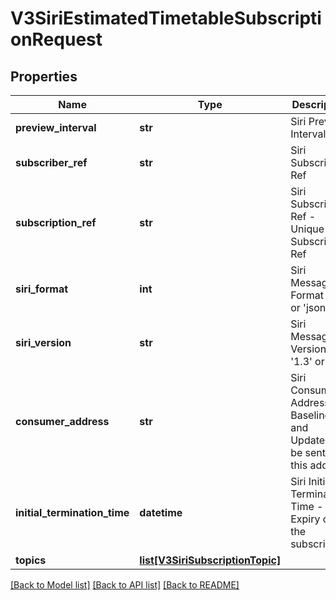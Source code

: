 # V3SiriEstimatedTimetableSubscriptionRequest

## Properties
Name | Type | Description | Notes
------------ | ------------- | ------------- | -------------
**preview_interval** | **str** | Siri Preview Interval | 
**subscriber_ref** | **str** | Siri Subscriber Ref | 
**subscription_ref** | **str** | Siri Subscription Ref - Unique to a Subscriber Ref | 
**siri_format** | **int** | Siri Message Format &#x27;xml&#x27; or &#x27;json&#x27; | 
**siri_version** | **str** | Siri Message Version &#x27;1.3&#x27; or &#x27;2.0&#x27; | 
**consumer_address** | **str** | Siri Consumer Address - Baseline and Updates will be sent to this address | 
**initial_termination_time** | **datetime** | Siri Initial Termination Time - Expiry of the subscription | 
**topics** | [**list[V3SiriSubscriptionTopic]**](V3SiriSubscriptionTopic.md) |  | 

[[Back to Model list]](../README.md#documentation-for-models) [[Back to API list]](../README.md#documentation-for-api-endpoints) [[Back to README]](../README.md)

